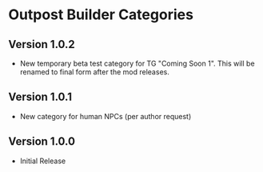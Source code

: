 # Outpost Builder Categories

## Version 1.0.2
* New temporary beta test category for TG "Coming Soon 1". This will be renamed to final form after the mod releases. 

## Version 1.0.1
* New category for human NPCs (per author request)

## Version 1.0.0
* Initial Release
